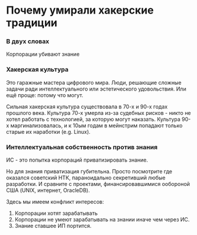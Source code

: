 # Почему умирали хакерские традиции

### В двух словах

Корпорации убивают знание

### Хакерская культура

Это гаражные мастера цифрового мира.
Люди, решающие сложные задачи ради интеллектуального или эстетического удовольствия.
Или ещё проще: потому что могут.

Сильная хакерская культура существовала в 70-х и 90-х годах прошлого века.
Культура 70-х умерла из-за судебных рисков - никто не хотел работать с технологией, за которую могут наказать.
Культура 90-х маргинализовалась, и к 10ым годам в мейнстрим попадают только старые их наработки (e.g. Linux).

### Интеллектуальная собственность против знания

ИС - это попытка корпораций приватизировать знание.

Но для знания приватизация губительна.
Просто посмотрите где оказался советский НТК, параноидально секретивший любые разработки.
И сравните с проектами, финансировавшимися ообороной США (UNIX, интернет, OracleDB).

Здесь мы имеем конфликт интересов:
1. Корпорации хотят зарабатывать
2. Корпорации не умеют зарабатывать на знании иначе чем через ИС.
3. Знание ставшее ИП портится.

